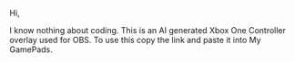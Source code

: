 Hi,

I know nothing about coding. This is an AI generated Xbox One Controller overlay used for OBS. To use this copy the link and paste it into My GamePads.

